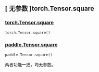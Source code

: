 ## [ 无参数 ]torch.Tensor.square

### [torch.Tensor.square](https://pytorch.org/docs/stable/generated/torch.Tensor.square.html#torch-tensor-square)

```python
torch.Tensor.square()
```

### [paddle.Tensor.square](https://www.paddlepaddle.org.cn/documentation/docs/zh/develop/api/paddle/Tensor_cn.html#square-name-none)

```python
paddle.Tensor.square()
```
两者功能一致，均无参数。
